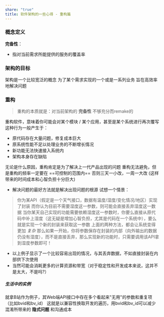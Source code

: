 ```yaml
---
share: "true"
title: 软件架构的一些心得 - 重构篇
---
```


### 概念定义
**完备性**：
 - 指对当前需求所能提供的服务的覆盖率

### 架构的目标
架构是一个比较宽泛的概念
为了某个需求实现的一个或是一系列业务
旨在高效率地解决问题

### 重构
> 重构的本质就是：对当前架构的 **完备性** 不够充分而remake的

重构软件，意味着你可能会对某个模块 / 某个应用，甚至是某个系统进行再次覆写
这种行为一般产生于：
 - 原代码存在大量问题，修复成本巨大
 - 原系统性能不足以处理业务的不断增长情况
 - 新功能无法快速接入系统内
 - 架构本身存在缺陷

无论是什么原因，重构肯定是为了解决上一代产品出现的问题
重构无法避免，但是重构的频率一定要在 ==可控制的范围内==
否则三天一小改，一周一大改 (这样带来的时间成本和心智负担十分巨大)

- 解决问题的最好方法就是解决出现问题的根源
试想一个情景：
> 你为某API（假定是一个天气接口，数据有温度/湿度/变化情况/地区）实现了封装
> 而你认为目前不需要湿度这一参数，则可能会直接丢弃湿度这一数据
> 当你某天自己实现的功能需要依赖湿度这一参数时，你要么直接从原代码中补上湿度（这无疑是增加心智负担，尤其是代码在一个系统中），要么就是实现一个新的封装来获取这一参数
> 上面的两种方法，都会让系统变得更加 *复杂*
> 那么如果一开始，你将参数保存在封装的内部（向外输出的数据仍没有湿度），而不是直接丢弃，那么实现新的功能时，只需要调用该API拿到湿度参数即可！

 - 以上例子显示了一个比较容易出现的情况，与其丢弃数据，不如直接封装在内部供下次使用
 - 当然可能会消耗更多的计算资源和带宽（对于稳定性和开发成本来说，这并不是太大，不是吗?）


##### 生活中的实例
就拿B站作为例子，其Web端API接口中存在多个看起来"无用"的参数和重复项（比如bvid和bv_id）
这就是以兼容性换取开发的遍历，用bvid和bv_id可以减少混淆所带来的 **隐式问题** 和沟通成本



